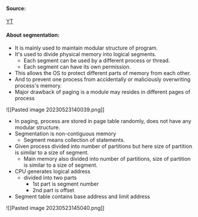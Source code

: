 #### Source:
[YT](https://www.youtube.com/watch?v=H7cJsF79iew&list=PLXj4XH7LcRfDrdQuJTHIPmKMpa7eYVaPm&index=55)


#### About segmentation:

* It is mainly used to maintain modular structure of program.
* It's used to divide physical memory into logical segments.
	* Each segment can be used by a different process or thread.
	* Each segment can have its own permission.
* This allows the OS to protect different parts of memory from each other.
* And to prevent one process from accidentally or maliciously overwriting process's memory.
* Major drawback of paging is a module may resides in different pages of process

 ![[Pasted image 20230523140039.png]]

* In paging, process are stored in page table randomly, does not have any modular structure.
* Segmentation is non-contiguous memory
	* Segment means collection of statements.
* Given process divided into number of partitions but here size of partition is similar to a size of segment.
	* Main memory also divided into number of partitions, size of partition is similar to a size of segment.
* CPU generates logical address
	* divided into two parts
		* 1st part is segment number
		* 2nd part is offset
* Segment table contains base address and limit address

![[Pasted image 20230523145040.png]]

